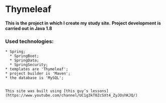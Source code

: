 # Thymeleaf

**This is the project in which I create my study site.**
**Project development is carried out in Java 1.8**

### Used technologies:
    * Spring;
      * SpringBoot;
      * SpringData;
      * SpringSecurity;
    * templates are 'Thymeleaf';
    * project builder is 'Maven';
    * the database is 'MySQL';


    This site was built using [this guy’s lessons](https://www.youtube.com/channel/UC1g3kT0ZcSXt4_ZyJOshKJQ/)
